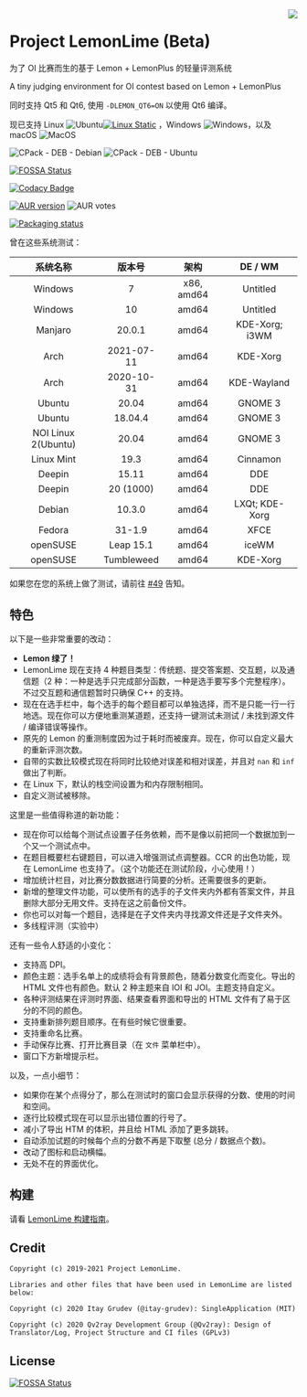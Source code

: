 <img src="assets/icons/lemon-lime.png" align=right />

# Project LemonLime (Beta)

为了 OI 比赛而生的基于 Lemon + LemonPlus 的轻量评测系统

A tiny judging environment for OI contest based on Lemon + LemonPlus

同时支持 Qt5 和 Qt6, 使用 `-DLEMON_QT6=ON` 以使用 Qt6 编译。

现已支持 Linux ![Ubuntu](https://github.com/Project-LemonLime/Project_LemonLime/workflows/CPack%20-%20DEB%20-%20Ubuntu/badge.svg)[![Linux Static](https://github.com/Project-LemonLime/Project_LemonLime/actions/workflows/linux-static.yml/badge.svg)](https://github.com/Project-LemonLime/Project_LemonLime/actions/workflows/linux-static.yml)
，Windows ![Windows](https://github.com/Project-LemonLime/Project_LemonLime/workflows/Windows/badge.svg)，以及 macOS ![MacOS](https://github.com/Project-LemonLime/Project_LemonLime/workflows/MacOS/badge.svg)

![CPack - DEB - Debian](https://github.com/Project-LemonLime/Project_LemonLime/workflows/CPack%20-%20DEB%20-%20Debian/badge.svg)
![CPack - DEB - Ubuntu](https://github.com/Project-LemonLime/Project_LemonLime/workflows/CPack%20-%20DEB%20-%20Ubuntu/badge.svg)

[![FOSSA Status](https://app.fossa.com/api/projects/git%2Bgithub.com%2Fiotang%2FProject_LemonLime.svg?type=shield)](https://app.fossa.com/projects/git%2Bgithub.com%2Fiotang%2FProject_LemonLime?ref=badge_shield)

[![Codacy Badge](https://app.codacy.com/project/badge/Grade/ea760fd4674f44eaa6ca8273abc0669d)](https://www.codacy.com/gh/Project-LemonLime/Project_LemonLime/dashboard?utm_source=github.com&amp;utm_medium=referral&amp;utm_content=Project-LemonLime/Project_LemonLime&amp;utm_campaign=Badge_Grade)

[![AUR version](https://img.shields.io/aur/version/lemon-lime?style=flat-square)](https://aur.archlinux.org/packages/lemon-lime/) ![AUR votes](https://img.shields.io/aur/votes/lemon-lime?label=lemon-lime%20vote&style=flat-square)

[![Packaging status](https://repology.org/badge/vertical-allrepos/lemon-lime.svg)](https://repology.org/metapackage/lemon-lime/versions)

曾在这些系统测试：

|          系统名称         |     版本号    |     架构     |     DE / WM    |
| :-------------------: | :--------: | :--------: | :------------: |
|        Windows        |      7     | x86, amd64 |    Untitled    |
|        Windows        |     10     |    amd64   |    Untitled    |
|        Manjaro        |   20.0.1   |    amd64   | KDE-Xorg; i3WM |
|          Arch         | 2021-07-11 |    amd64   |    KDE-Xorg    |
|          Arch         | 2020-10-31 |    amd64   |   KDE-Wayland  |
|         Ubuntu        |    20.04   |    amd64   |     GNOME 3    |
|         Ubuntu        |   18.04.4  |    amd64   |     GNOME 3    |
| NOI Linux 2(Ubuntu)   |    20.04   |    amd64   |     GNOME 3    |
|       Linux Mint      |    19.3    |    amd64   |    Cinnamon    |
|         Deepin        |    15.11   |    amd64   |       DDE      |
|         Deepin        |  20 (1000) |    amd64   |       DDE      |
|         Debian        |   10.3.0   |    amd64   | LXQt; KDE-Xorg |
|         Fedora        |   31-1.9   |    amd64   |      XFCE      |
|        openSUSE       |  Leap 15.1 |    amd64   |      iceWM     |
|        openSUSE       | Tumbleweed |    amd64   |    KDE-Xorg    |

如果您在您的系统上做了测试，请前往 [#49](https://github.com/Project-LemonLime/Project_LemonLime/issues/49) 告知。

## 特色

以下是一些非常重要的改动：

-   **Lemon 绿了！**
-   LemonLime 现在支持 4 种题目类型：传统题、提交答案题、交互题，以及通信题（2 种：一种是选手只完成部分函数，一种是选手要写多个完整程序）。不过交互题和通信题暂时只确保 C++ 的支持。
-   现在在选手栏中，每个选手的每个题目都可以单独选择，而不是只能一行一行地选。现在你可以方便地重测某道题，还支持一键测试未测试 / 未找到源文件 / 编译错误等操作。
-   原先的 Lemon 的重测制度因为过于耗时而被废弃。现在，你可以自定义最大的重新评测次数。
-   自带的实数比较模式现在将同时比较绝对误差和相对误差，并且对 `nan` 和 `inf` 做出了判断。
-   在 Linux 下，默认的栈空间设置为和内存限制相同。
-   自定义测试被移除。

这里是一些值得称道的新功能：

-   现在你可以给每个测试点设置子任务依赖，而不是像以前把同一个数据加到一个又一个测试点中。
-   在题目概要栏右键题目，可以进入增强测试点调整器。CCR 的出色功能，现在 LemonLime 也支持了。（这个功能还在测试阶段，小心使用！）
-   增加统计栏目，对比赛分数数据进行简要的分析。还需要很多的更新。
-   新增的整理文件功能，可以使所有的选手的子文件夹内外都有答案文件，并且删除大部分无用文件。支持在这之前备份文件。
-   你也可以对每一个题目，选择是在子文件夹内寻找源文件还是子文件夹外。
-   多线程评测（实验中）

还有一些令人舒适的小变化：

-   支持高 DPI。
-   颜色主题：选手名单上的成绩将会有背景颜色，随着分数变化而变化。导出的 HTML 文件也有颜色。默认 2 种主题来自 IOI 和 JOI。主题支持自定义。
-   各种评测结果在评测时界面、结果查看界面和导出的 HTML 文件有了易于区分的不同的颜色。
-   支持重新排列题目顺序。在有些时候它很重要。
-   支持重命名比赛。
-   手动保存比赛、打开比赛目录（在 `文件` 菜单栏中）。
-   窗口下方新增提示栏。

以及，一点小细节：

-   如果你在某个点得分了，那么在测试时的窗口会显示获得的分数、使用的时间和空间。
-   逐行比较模式现在可以显示出错位置的行号了。
-   减小了导出 HTM 的体积，并且给 HTML 添加了更多跳转。
-   自动添加试题的时候每个点的分数不再是下取整 (总分 / 数据点个数)。
-   改动了图标和启动横幅。
-   无处不在的界面优化。

## 构建

请看 [LemonLime 构建指南](BUILD.md)。

## Credit

```
Copyright (c) 2019-2021 Project LemonLime.

Libraries and other files that have been used in LemonLime are listed below:

Copyright (c) 2020 Itay Grudev (@itay-grudev): SingleApplication (MIT)

Copyright (c) 2020 Qv2ray Development Group (@Qv2ray): Design of Translator/Log, Project Structure and CI files (GPLv3)
```

## License

[![FOSSA Status](https://app.fossa.com/api/projects/git%2Bgithub.com%2Fiotang%2FProject_LemonLime.svg?type=large)](https://app.fossa.com/projects/git%2Bgithub.com%2Fiotang%2FProject_LemonLime?ref=badge_large)
